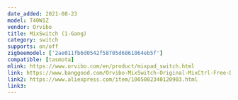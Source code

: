 ```yaml
---
date_added: 2021-08-23
model: T40W1Z
vendor: Orvibo
title: MixSwitch (1-Gang)
category: switch
supports: on/off
zigbeemodel: ['2ae011fb6d0542f58705d6861064eb5f']
compatible: [tasmota]
mlink: https://www.orvibo.com/en/product/mixpad_switch.html
link: https://www.banggood.com/Orvibo-MixSwitch-Original-MixCtrl-Free-Definition-of-Key-Functions-ZB-Wireless-Remote-Control-by-HomeMate-p-1885608.html
link2: https://www.aliexpress.com/item/1005002340120903.html
link3: 
---
```

